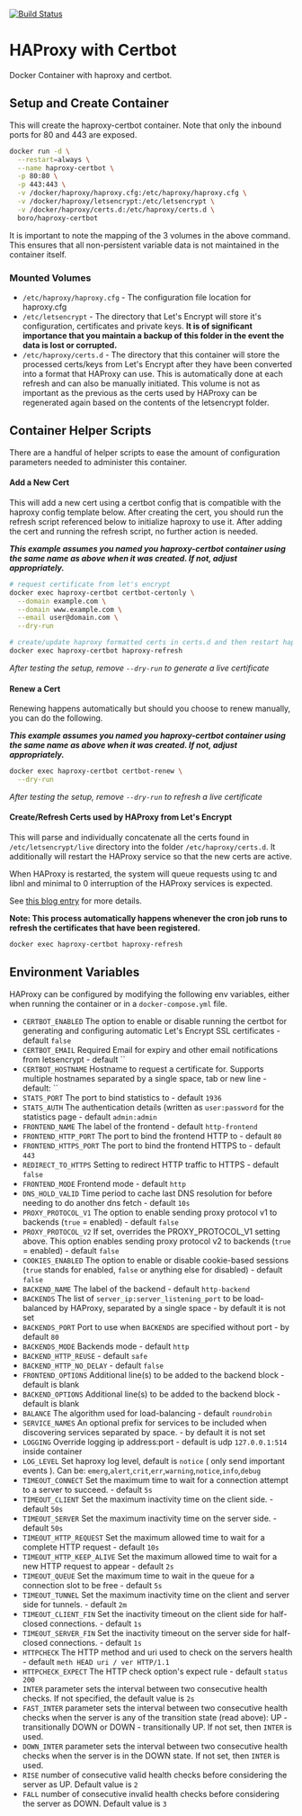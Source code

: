[![Build Status](https://drone.bo.ro/api/badges/TheBoroer/docker-haproxy-certbot/status.svg)](https://drone.bo.ro/TheBoroer/docker-haproxy-certbot)

# HAProxy with Certbot

Docker Container with haproxy and certbot.

## Setup and Create Container

This will create the haproxy-certbot container. Note that only the inbound ports
for 80 and 443 are exposed.

```bash
docker run -d \
  --restart=always \
  --name haproxy-certbot \
  -p 80:80 \
  -p 443:443 \
  -v /docker/haproxy/haproxy.cfg:/etc/haproxy/haproxy.cfg \
  -v /docker/haproxy/letsencrypt:/etc/letsencrypt \
  -v /docker/haproxy/certs.d:/etc/haproxy/certs.d \
  boro/haproxy-certbot
```

It is important to note the mapping of the 3 volumes in the above command. This
ensures that all non-persistent variable data is not maintained in the container
itself.

### Mounted Volumes

- `/etc/haproxy/haproxy.cfg` - The configuration file location for haproxy.cfg
- `/etc/letsencrypt` - The directory that Let's Encrypt will store it's
  configuration, certificates and private keys. **It is of significant
  importance that you maintain a backup of this folder in the event the data is
  lost or corrupted.**
- `/etc/haproxy/certs.d` - The directory that this container will
  store the processed certs/keys from Let's Encrypt after they have been
  converted into a format that HAProxy can use. This is automatically done at
  each refresh and can also be manually initiated. This volume is not as
  important as the previous as the certs used by HAProxy can be regenerated
  again based on the contents of the letsencrypt folder.

## Container Helper Scripts

There are a handful of helper scripts to ease the amount of configuration
parameters needed to administer this container.

#### Add a New Cert

This will add a new cert using a certbot config that is compatible with the
haproxy config template below. After creating the cert, you should run the
refresh script referenced below to initialize haproxy to use it. After adding
the cert and running the refresh script, no further action is needed.

**_This example assumes you named you haproxy-certbot container using the same
name as above when it was created. If not, adjust appropriately._**

```bash
# request certificate from let's encrypt
docker exec haproxy-certbot certbot-certonly \
  --domain example.com \
  --domain www.example.com \
  --email user@domain.com \
  --dry-run

# create/update haproxy formatted certs in certs.d and then restart haproxy
docker exec haproxy-certbot haproxy-refresh
```

_After testing the setup, remove `--dry-run` to generate a live certificate_

#### Renew a Cert

Renewing happens automatically but should you choose to renew manually, you can
do the following.

**_This example assumes you named you haproxy-certbot container using the same
name as above when it was created. If not, adjust appropriately._**

```bash
docker exec haproxy-certbot certbot-renew \
  --dry-run
```

_After testing the setup, remove `--dry-run` to refresh a live certificate_

#### Create/Refresh Certs used by HAProxy from Let's Encrypt

This will parse and individually concatenate all the certs found in
`/etc/letsencrypt/live` directory into the folder
`/etc/haproxy/certs.d`. It additionally will restart the HAProxy
service so that the new certs are active.

When HAProxy is restarted, the system will queue requests using tc and libnl and
minimal to 0 interruption of the HAProxy services is expected.

See [this blog entry](https://engineeringblog.yelp.com/2015/04/true-zero-downtime-haproxy-reloads.html) for more details.

**Note: This process automatically happens whenever the cron job runs to refresh
the certificates that have been registered.**

```bash
docker exec haproxy-certbot haproxy-refresh
```

## Environment Variables

HAProxy can be configured by modifying the following env variables,
either when running the container or in a `docker-compose.yml` file.

- `CERTBOT_ENABLED` The option to enable or disable running the certbot for generating and configuring automatic Let's Encrypt SSL certificates - default `false`
- `CERTBOT_EMAIL` Required Email for expiry and other email notifications from letsencrypt - default ``
- `CERTBOT_HOSTNAME` Hostname to request a certificate for. Supports multiple hostnames separated by a single space, tab or new line - default: ``
- `STATS_PORT` The port to bind statistics to - default `1936`
- `STATS_AUTH` The authentication details (written as `user:password` for the statistics page - default `admin:admin`
- `FRONTEND_NAME` The label of the frontend - default `http-frontend`
- `FRONTEND_HTTP_PORT` The port to bind the frontend HTTP to - default `80`
- `FRONTEND_HTTPS_PORT` The port to bind the frontend HTTPS to - default `443`
- `REDIRECT_TO_HTTPS` Setting to redirect HTTP traffic to HTTPS - default `false`
- `FRONTEND_MODE` Frontend mode - default `http`
- `DNS_HOLD_VALID` Time period to cache last DNS resolution for before needing to do another dns fetch - default `10s`
- `PROXY_PROTOCOL_V1` The option to enable sending proxy protocol v1 to backends (`true` = enabled) - default `false`
- `PROXY_PROTOCOL_V2` If set, overrides the PROXY_PROTOCOL_V1 setting above. This option enables sending proxy protocol v2 to backends (`true` = enabled) - default `false`
- `COOKIES_ENABLED` The option to enable or disable cookie-based sessions (`true` stands for enabled, `false` or anything else for disabled) - default `false`
- `BACKEND_NAME` The label of the backend - default `http-backend`
- `BACKENDS` The list of `server_ip:server_listening_port` to be load-balanced by HAProxy, separated by a single space - by default it is not set
- `BACKENDS_PORT` Port to use when `BACKENDS` are specified without port - by default `80`
- `BACKENDS_MODE` Backends mode - default `http`
- `BACKEND_HTTP_REUSE` - default `safe`
- `BACKEND_HTTP_NO_DELAY` - default `false`
- `FRONTEND_OPTIONS` Additional line(s) to be added to the backend block - default is blank
- `BACKEND_OPTIONS` Additional line(s) to be added to the backend block - default is blank
- `BALANCE` The algorithm used for load-balancing - default `roundrobin`
- `SERVICE_NAMES` An optional prefix for services to be included when discovering services separated by space. - by default it is not set
- `LOGGING` Override logging ip address:port - default is udp `127.0.0.1:514` inside container
- `LOG_LEVEL` Set haproxy log level, default is `notice` ( only send important events ). Can be: `emerg`,`alert`,`crit`,`err`,`warning`,`notice`,`info`,`debug`
- `TIMEOUT_CONNECT` Set the maximum time to wait for a connection attempt to a server to succeed. - default `5s`
- `TIMEOUT_CLIENT` Set the maximum inactivity time on the client side. - default `50s`
- `TIMEOUT_SERVER` Set the maximum inactivity time on the server side. - default `50s`
- `TIMEOUT_HTTP_REQUEST` Set the maximum allowed time to wait for a complete HTTP request - default `10s`
- `TIMEOUT_HTTP_KEEP_ALIVE` Set the maximum allowed time to wait for a new HTTP request to appear - default `2s`
- `TIMEOUT_QUEUE` Set the maximum time to wait in the queue for a connection slot to be free - default `5s`
- `TIMEOUT_TUNNEL` Set the maximum inactivity time on the client and server side for tunnels. - default `2m`
- `TIMEOUT_CLIENT_FIN` Set the inactivity timeout on the client side for half-closed connections. - default `1s`
- `TIMEOUT_SERVER_FIN` Set the inactivity timeout on the server side for half-closed connections. - default `1s`
- `HTTPCHECK` The HTTP method and uri used to check on the servers health - default `meth HEAD uri / ver HTTP/1.1`
- `HTTPCHECK_EXPECT` The HTTP check option's expect rule - default `status 200`
- `INTER` parameter sets the interval between two consecutive health checks. If not specified, the default value is `2s`
- `FAST_INTER` parameter sets the interval between two consecutive health checks when the server is any of the transition state (read above): UP - transitionally DOWN or DOWN - transitionally UP. If not set, then `INTER` is used.
- `DOWN_INTER` parameter sets the interval between two consecutive health checks when the server is in the DOWN state. If not set, then `INTER` is used.
- `RISE` number of consecutive valid health checks before considering the server as UP. Default value is `2`
- `FALL` number of consecutive invalid health checks before considering the server as DOWN. Default value is `3`
